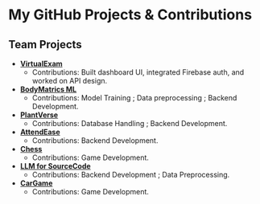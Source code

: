 # My GitHub Projects & Contributions

## Team Projects
- **[VirtualExam](https://github.com/EmtiazMahamud/CSE327-VirtualExam.git)** 
    - Contributions: Built dashboard UI, integrated Firebase auth, and worked on API design.
- **[BodyMatrics ML](https://github.com/MahiMahmud1/Machine-Learning.git)** 
  - Contributions: Model Training ; Data preprocessing ; Backend Development.
- **[PlantVerse](https://github.com/albidnawar/PlantVerse-project.git)** 
  - Contributions: Database Handling ; Backend Development.
- **[AttendEase](https://github.com/iiapurbo/AttendEase.git)** 
  - Contributions: Backend Development.
- **[Chess](https://github.com/MahiMahmud1/Chess.git)** 
  - Contributions: Game Development.
- **[LLM for SourceCode](https://github.com/MahiMahmud1/LLM-for-Sourcecode.git)** 
  - Contributions: Backend Development ; Data Preprocessing.
- **[CarGame](https://github.com/MahiMahmud1/Car-Game.git)** 
  - Contributions: Game Development.
